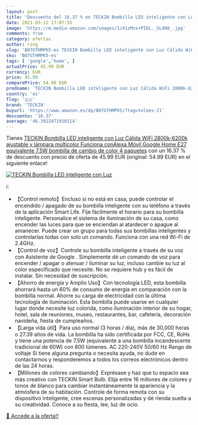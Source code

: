 ```yaml
---
layout: post
title: 'Descuento del 16.37 % en TECKIN Bombilla LED inteligente con Luz '
date: 2021-03-12 17:07:55
image: 'https://m.media-amazon.com/images/I/41zMss+PIDL._SL400_.jpg'
comments: true
category: ofertas
author: ring
slug: 'B07GTHMPK5-es TECKIN Bombilla LED inteligente con Luz Cálida WiFi...'
sku: 'B07GTHMPK5-es'
tags: [ 'google','home', ]
actualPrice: 45.99 EUR
currency: EUR
price: 45.99
comparePrice: 54.99 EUR
prodname: 'TECKIN Bombilla LED inteligente con Luz Cálida WiFi 2800k-6200k ajustable y lámpara multicolor Funciona conAlexa Móvil Google Home  E27 equivalente 7.5W bombilla de cambio de color  4 paquetes'
country: 'es'
flag: '🇪🇸'
brand: 'TECKIN'
buyurl: 'https://www.amazon.es/dp/B07GTHMPK5/?tag=tolees-21'
descuento: '16.37'
average: '46.3922471910114'
---
```


Tienes [TECKIN Bombilla LED inteligente con Luz Cálida WiFi 2800k-6200k ajustable y lámpara multicolor Funciona conAlexa Móvil Google Home  E27 equivalente 7.5W bombilla de cambio de color  4 paquetes](https://www.amazon.es/dp/B07GTHMPK5/?tag=tolees-21) con un 16.37 % de descuento con precio de oferta de 45.99 EUR (original: 54.99 EUR) en el siguiente enlace!

[![TECKIN Bombilla LED inteligente con Luz ](https://m.media-amazon.com/images/I/41zMss+PIDL._SL400_.jpg)](https://www.amazon.es/dp/B07GTHMPK5/?tag=tolees-21)

ℹ️:

- 【Control remoto】Encluso si no está en casa, puede controlar el encendido / apagado de su bombilla inteligente con su teléfono a través de la aplicación Smart Life. Fije fácilmente el horario para su bombilla inteligente. Personalice el sistema de iluminación de su casa, como encender las luces para que se enciendan al atardecer o apague al amanecer. Puede crear un grupo para todas sus bombillas inteligentes y controlarlas todas con solo un comando. Funciona con una red Wi-Fi de 2.4GHz.
- 【Control de voz】Controle su bombilla inteligente a través de su voz con Asistente de Google . Simplemente dé un comando de voz para encender / apagar o atenuar / iluminar su luz, incluso cambie su luz al color especificado que necesite. No se requiere hub y es fácil de instalar. Sin necesidad de suscripción.
- 【Ahorro de energía y Amplio Uso】Con tecnología LED, esta bombilla ahorrará hasta un 60% de consumo de energía en comparación con la bombilla normal. Ahorre su carga de electricidad con la última tecnología de iluminación. Esta bombilla puede usarse en cualquier lugar donde necesite luz colorida, como iluminación interior de su hogar, hotel, sala de reuniones, museo, restaurantes, bar, cafetería, decoración navideña, fiesta de cumpleaños.
- 【Larga vida útil】Para uso normal (3 horas / día), más de 30,000 horas o 27.39 años de vida. La bombilla ha sido certificada por FCC, CE, RoHs y tiene una potencia de 7.5W (equivalente a una bombilla incandescente tradicional de 60W) con 800 lúmenes. AC 220-240V 50/60 Hz Rango de voltaje Si tiene alguna pregunta o necesita ayuda, no dude en contactarnos y responderemos a todos los correos electrónicos dentro de las 24 horas.
- 【Millones de colores cambiando】Exprésase y haz que tu espacio sea más creativo con TECKIN Smart Bulb. Elija entre 16 millones de colores y tonos de blanco para cambiar instantáneamente la apariencia y la atmósfera de su habitación. Controle de forma remota con su dispositivo inteligente, cree escenas personalizadas y dé rienda suelta a su creatividad. Conoce a su fiesta, lee, luz de ocio.

[🛒 Accede a la oferta!!](https://www.amazon.es/dp/B07GTHMPK5/?tag=tolees-21)
